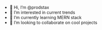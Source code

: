 - 👋 Hi, I’m @prodstax
- 👀 I’m interested in current trends
- 🌱 I’m currently learning MERN stack
- 💞️ I’m looking to collaborate on cool projects
<!--- - 📫 How to reach me ... this I'll get back


prodstax/prodstax is a ✨ special ✨ repository because its `README.md` (this file) appears on your GitHub profile.
You can click the Preview link to take a look at your changes.
--->
